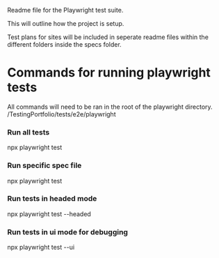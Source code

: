 Readme file for the Playwright test suite.

This will outline how the project is setup.

Test plans for sites will be included in seperate readme files within the different folders inside the specs folder.

# Commands for running playwright tests

All commands will need to be ran in the root of the playwright directory.
/TestingPortfolio/tests/e2e/playwright

### Run all tests

npx playwright test

### Run specific spec file

npx playwright test <specName>

### Run tests in headed mode

npx playwright test --headed

### Run tests in ui mode for debugging

npx playwright test --ui
